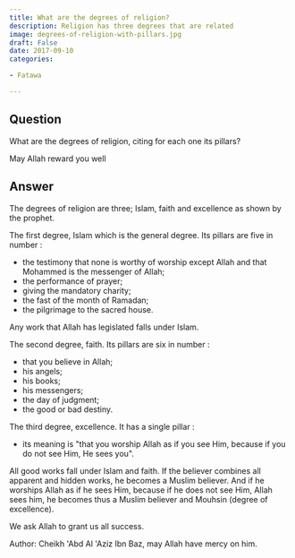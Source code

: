 ```yaml
---
title: What are the degrees of religion?
description: Religion has three degrees that are related
image: degrees-of-religion-with-pillars.jpg
draft: False
date: 2017-09-10
categories:

- Fatawa

---
```


## Question

What are the degrees of religion, citing for each one its pillars?

May Allah reward you well

## Answer

The degrees of religion are three; Islam, faith and excellence as shown by the prophet.

The first degree, Islam which is the general degree. Its pillars are five in number :
- the testimony that none is worthy of worship except Allah and that Mohammed is the 
messenger of Allah;
- the performance of prayer;
- giving the mandatory charity;
- the fast of the month of Ramadan;
- the pilgrimage to the sacred house.

Any work that Allah has legislated falls under Islam.

The second degree, faith. Its pillars are six in number :
- that you believe in Allah;
- his angels;
- his books;
- his messengers;
- the day of judgment;
- the good or bad destiny.

The third degree, excellence. It has a single pillar :
- its meaning is "that you worship Allah as if you see Him, because if you do not see Him, 
He sees you".

All good works fall under Islam and faith. If the believer combines all apparent and
hidden works, he becomes a Muslim believer. And if he worships Allah as if he sees Him,
because if he does not see Him, Allah sees him, he becomes thus a Muslim believer and
Mouhsin (degree of excellence).

We ask Allah to grant us all success.

Author: Cheikh 'Abd Al 'Aziz Ibn Baz, may Allah have mercy on him.
